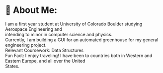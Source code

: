 # 💫 About Me:
I am a first year student at University of Colorado Boulder studying Aerospace Engineering and <br>intending to minor in computer science and physics.<br>Currently, I am building a GUI for an automated greenhouse for my general engineering project.<br>Relevant Coursework: Data Structures<br>Fun Fact: I enjoy traveling! I have been to countries both in Western and Eastern Europe, and all over the United<br>States. 
